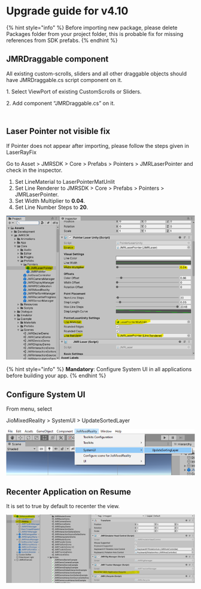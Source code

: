 # Upgrade guide for v4.10

{% hint style="info" %}
Before importing new package, please delete Packages folder from your project folder, this is probable fix for missing references from SDK prefabs.
{% endhint %}

## **JMRDraggable component**

All existing custom-scrolls, sliders and all other draggable objects should have JMRDraggable.cs script component on it.

1\.  Select ViewPort of existing CustomScrolls or Sliders.

2\.  Add component “JMRDraggable.cs” on it.


\
**Laser Pointer not visible fix**
---------------------------------

If Pointer does not appear after importing, please follow the steps given in LaserRayFix

Go to Asset > JMRSDK > Core > Prefabs > Pointers > JMRLaserPointer and check in the inspector.

1. Set LineMaterial to LaserPointerMatUnlit
2. Set Line Renderer to JMRSDK > Core > Prefabs > Pointers > JMRLaserPointer.
3. Set Width Multiplier to **0.04**.
4. Set Line Number Steps to **20**.

![](<../.gitbook/assets/image (5).png>)

{% hint style="info" %}
**Mandatory**: Configure System UI in all applications before building your app.
{% endhint %}

## **Configure System UI**

From menu, select


JioMixedReality > SystemUI > UpdateSortedLayer

![](<../.gitbook/assets/image (17).png>)

## **Recenter Application on Resume**&#x20;

It is set to true by default to recenter the view.

![](<../.gitbook/assets/image (2).png>)
